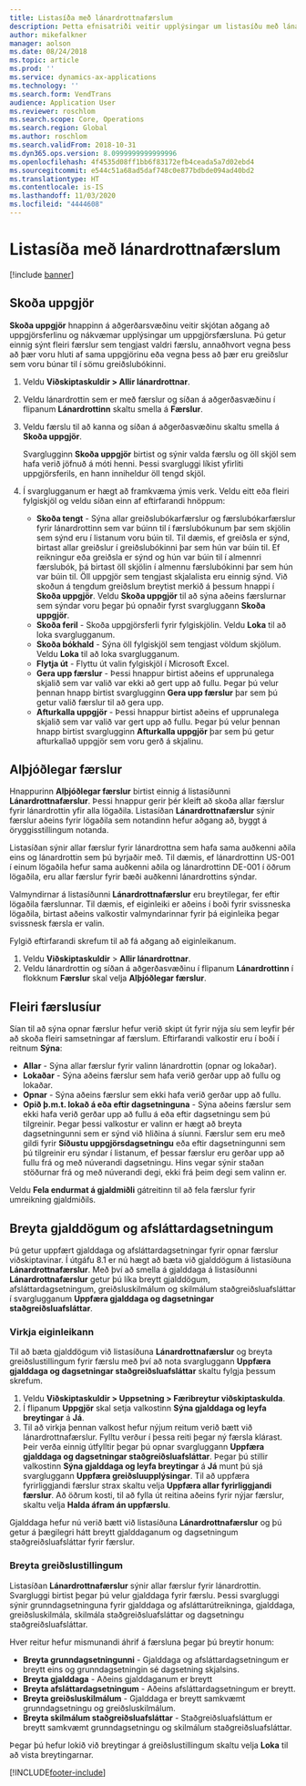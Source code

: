 ```yaml
---
title: Listasíða með lánardrottnafærslum
description: Þetta efnisatriði veitir upplýsingar um listasíðu með lánardrottnafærslum fyrir Microsoft Dynamics 365 Finance.
author: mikefalkner
manager: aolson
ms.date: 08/24/2018
ms.topic: article
ms.prod: ''
ms.service: dynamics-ax-applications
ms.technology: ''
ms.search.form: VendTrans
audience: Application User
ms.reviewer: roschlom
ms.search.scope: Core, Operations
ms.search.region: Global
ms.author: roschlom
ms.search.validFrom: 2018-10-31
ms.dyn365.ops.version: 8.0999999999999996
ms.openlocfilehash: 4f4535d08ff1bb6f83172efb4ceada5a7d02ebd4
ms.sourcegitcommit: e544c51a68ad5daf748c0e877bdbde094ad40bd2
ms.translationtype: HT
ms.contentlocale: is-IS
ms.lasthandoff: 11/03/2020
ms.locfileid: "4444608"
---
```

# <a name="vendor-transactions-list-page"></a>Listasíða með lánardrottnafærslum

[!include [banner](../includes/banner.md)]

## <a name="view-settlements"></a>Skoða uppgjör

**Skoða uppgjör** hnappinn á aðgerðarsvæðinu veitir skjótan aðgang að uppgjörsferlinu og nákvæmar upplýsingar um uppgjörsfærsluna. Þú getur einnig sýnt fleiri færslur sem tengjast valdri færslu, annaðhvort vegna þess að þær voru hluti af sama uppgjörinu eða vegna þess að þær eru greiðslur sem voru búnar til í sömu greiðslubókinni.

1. Veldu **Viðskiptaskuldir \> Allir lánardrottnar**.
2. Veldu lánardrottin sem er með færslur og síðan á aðgerðasvæðinu í flipanum **Lánardrottinn** skaltu smella á **Færslur**.
3. Veldu færslu til að kanna og síðan á aðgerðasvæðinu skaltu smella á **Skoða uppgjör**.

    Svarglugginn **Skoða uppgjör** birtist og sýnir valda færslu og öll skjöl sem hafa verið jöfnuð á móti henni. Þessi svargluggi líkist yfirliti uppgjörsferils, en hann inniheldur öll tengd skjöl.

4. Í svarglugganum er hægt að framkvæma ýmis verk. Veldu eitt eða fleiri fylgiskjöl og veldu síðan einn af eftirfarandi hnöppum:

    - **Skoða tengt** - Sýna allar greiðslubókarfærslur og færslubókarfærslur fyrir lánardrottinn sem var búinn til í færslubókunum þar sem skjölin sem sýnd eru í listanum voru búin til. Til dæmis, ef greiðsla er sýnd, birtast allar greiðslur í greiðslubókinni þar sem hún var búin til. Ef reikningur eða greiðsla er sýnd og hún var búin til í almennri færslubók, þá birtast öll skjölin í almennu færslubókinni þar sem hún var búin til. Öll uppgjör sem tengjast skjalalista eru einnig sýnd. Við skoðun á tengdum greiðslum breytist merkið á þessum hnappi í **Skoða uppgjör**. Veldu **Skoða uppgjör** til að sýna aðeins færslurnar sem sýndar voru þegar þú opnaðir fyrst svargluggann **Skoða uppgjör**.
    - **Skoða feril** - Skoða uppgjörsferli fyrir fylgiskjölin. Veldu **Loka** til að loka svarglugganum.
    - **Skoða bókhald** - Sýna öll fylgiskjöl sem tengjast völdum skjölum. Veldu **Loka** til að loka svarglugganum.
    - **Flytja út** - Flyttu út valin fylgiskjöl í Microsoft Excel.
    - **Gera upp færslur** - Þessi hnappur birtist aðeins ef upprunalega skjalið sem var valið var ekki að gert upp að fullu. Þegar þú velur þennan hnapp birtist svarglugginn **Gera upp færslur** þar sem þú getur valið færslur til að gera upp.
    - **Afturkalla uppgjör** - Þessi hnappur birtist aðeins ef upprunalega skjalið sem var valið var gert upp að fullu. Þegar þú velur þennan hnapp birtist svarglugginn **Afturkalla uppgjör** þar sem þú getur afturkallað uppgjör sem voru gerð á skjalinu.

## <a name="global-transactions"></a>Alþjóðlegar færslur

Hnappurinn **Alþjóðlegar færslur** birtist einnig á listasíðunni **Lánardrottnafærslur**. Þessi hnappur gerir þér kleift að skoða allar færslur fyrir lánardrottin yfir alla lögaðila. Listasíðan **Lánardrottnafærslur** sýnir færslur aðeins fyrir lögaðila sem notandinn hefur aðgang að, byggt á öryggisstillingum notanda.

Listasíðan sýnir allar færslur fyrir lánardrottna sem hafa sama auðkenni aðila eins og lánardrottin sem þú byrjaðir með. Til dæmis, ef lánardrottinn US-001 í einum lögaðila hefur sama auðkenni aðila og lánardrottinn DE-001 í öðrum lögaðila, eru allar færslur fyrir bæði auðkenni lánardrottins sýndar.

Valmyndirnar á listasíðunni **Lánardrottnafærslur** eru breytilegar, fer eftir lögaðila færslunnar. Til dæmis, ef eiginleiki er aðeins í boði fyrir svissneska lögaðila, birtast aðeins valkostir valmyndarinnar fyrir þá eiginleika þegar svissnesk færsla er valin.

Fylgið eftirfarandi skrefum til að fá aðgang að eiginleikanum.

1. Veldu **Viðskiptaskuldir** \> **Allir lánardrottnar**.
2. Veldu lánardrottin og síðan á aðgerðasvæðinu í flipanum **Lánardrottinn** í flokknum **Færslur** skal velja **Alþjóðlegar færslur**.

## <a name="more-transaction-filters"></a>Fleiri færslusíur

Sían til að sýna opnar færslur hefur verið skipt út fyrir nýja síu sem leyfir þér að skoða fleiri samsetningar af færslum. Eftirfarandi valkostir eru í boði í reitnum **Sýna**:

- **Allar** - Sýna allar færslur fyrir valinn lánardrottin (opnar og lokaðar).
- **Lokaðar** - Sýna aðeins færslur sem hafa verið gerðar upp að fullu og lokaðar.
- **Opnar** - Sýna aðeins færslur sem ekki hafa verið gerðar upp að fullu.
- **Opið þ.m.t. lokað á eða eftir dagsetninguna** - Sýna aðeins færslur sem ekki hafa verið gerðar upp að fullu á eða eftir dagsetningu sem þú tilgreinir. Þegar þessi valkostur er valinn er hægt að breyta dagsetningunni sem er sýnd við hliðina á síunni. Færslur sem eru með gildi fyrir **Síðustu uppgjörsdagsetningu** eða eftir dagsetningunni sem þú tilgreinir eru sýndar í listanum, ef þessar færslur eru gerðar upp að fullu frá og með núverandi dagsetningu. Hins vegar sýnir staðan stöðurnar frá og með núverandi degi, ekki frá þeim degi sem valinn er.

Veldu **Fela endurmat á gjaldmiðli** gátreitinn til að fela færslur fyrir umreikning gjaldmiðils.

## <a name="modify-due-dates-and-discount-dates"></a>Breyta gjalddögum og afsláttardagsetningum

Þú getur uppfært gjalddaga og afsláttardagsetningar fyrir opnar færslur viðskiptavinar. Í útgáfu 8.1 er nú hægt að bæta við gjalddögum á listasíðuna **Lánardrottnafærslur**. Með því að smella á gjalddaga á listasíðunni **Lánardrottnafærslur** getur þú líka breytt gjalddögum, afsláttardagsetningum, greiðsluskilmálum og skilmálum staðgreiðsluafsláttar í svarglugganum **Uppfæra gjalddaga og dagsetningar staðgreiðsluafsláttar**.

### <a name="activate-the-feature"></a>Virkja eiginleikann

Til að bæta gjalddögum við listasíðuna **Lánardrottnafærslur** og breyta greiðslustillingum fyrir færslu með því að nota svargluggann **Uppfæra gjalddaga og dagsetningar staðgreiðsluafsláttar** skaltu fylgja þessum skrefum.

1. Veldu **Viðskiptaskuldir \> Uppsetning \> Færibreytur viðskiptaskulda**.
2. Í flipanum **Uppgjör** skal setja valkostinn **Sýna gjalddaga og leyfa breytingar** á **Já**.
3. Til að virkja þennan valkost hefur nýjum reitum verið bætt við lánardrottnafærslur. Fylltu verður í þessa reiti þegar ný færsla klárast. Þeir verða einnig útfylltir þegar þú opnar svargluggann **Uppfæra gjalddaga og dagsetningar staðgreiðsluafsláttar**. Þegar þú stillir valkostinn **Sýna gjalddaga og leyfa breytingar** á **Já** munt þú sjá svargluggann **Uppfæra greiðsluupplýsingar**.  Til að uppfæra fyrirliggjandi færslur strax skaltu velja **Uppfæra allar fyrirliggjandi færslur**. Að öðrum kosti, til að fylla út reitina aðeins fyrir nýjar færslur, skaltu velja **Halda áfram án uppfærslu**.

Gjalddaga hefur nú verið bætt við listasíðuna **Lánardrottnafærslur** og þú getur á þægilegri hátt breytt gjalddaganum og dagsetningum staðgreiðsluafsláttar fyrir færslur.

### <a name="modify-the-payment-settings"></a>Breyta greiðslustillingum

Listasíðan **Lánardrottnafærslur** sýnir allar færslur fyrir lánardrottin. Svargluggi birtist þegar þú velur gjalddaga fyrir færslu. Þessi svargluggi sýnir grunndagsetninguna fyrir gjalddaga og afsláttarútreikninga, gjalddaga, greiðsluskilmála, skilmála staðgreiðsluafsláttar og dagsetningu staðgreiðsluafsláttar.

Hver reitur hefur mismunandi áhrif á færsluna þegar þú breytir honum:

- **Breyta grunndagsetningunni** - Gjalddaga og afsláttardagsetningum er breytt eins og grunndagsetningin sé dagsetning skjalsins.
- **Breyta gjalddaga** - Aðeins gjalddaganum er breytt
- **Breyta afsláttardagsetningum** - Aðeins afsláttardagsetningum er breytt.
- **Breyta greiðsluskilmálum** - Gjalddaga er breytt samkvæmt grunndagsetningu og greiðsluskilmálum.
- **Breyta skilmálum staðgreiðsluafsláttar** - Staðgreiðsluafsláttum er breytt samkvæmt grunndagsetningu og skilmálum staðgreiðsluafsláttar.

Þegar þú hefur lokið við breytingar á greiðslustillingum skaltu velja **Loka** til að vista breytingarnar.


[!INCLUDE[footer-include](../../includes/footer-banner.md)]